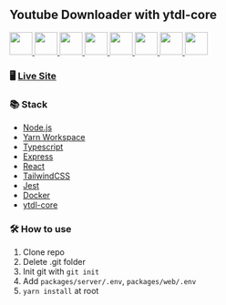 ## Youtube Downloader with ytdl-core

<div>
  <a href="https://nodejs.org/en/">
    <img height="40" width="40" src="https://cdn.svgporn.com/logos/nodejs-icon.svg">
  </a>
  <a href="https://yarnpkg.com/">
    <img height="40" width="40" src="https://cdn.svgporn.com/logos/yarn.svg">
  </a>
  <a href="https://www.typescriptlang.org/">
    <img height="40" width="40" src="https://cdn.svgporn.com/logos/typescript-icon.svg">
  </a>
  <a href="https://expressjs.com/">
    <img height="40" width="40" src="https://cdn.svgporn.com/logos/express.svg">
  </a>
  <a href="https://reactjs.org/">
    <img height="40" width="40" src="https://cdn.svgporn.com/logos/react.svg">
  </a>
  <a href="https://tailwindcss.com/">
    <img height="40" width="40" src="https://cdn.svgporn.com/logos/tailwindcss-icon.svg">
  </a>
  <a href="https://jestjs.io/">
    <img height="40" width="40" src="https://cdn.svgporn.com/logos/jest.svg">
  </a>
  <a href="https://www.docker.com/">
    <img height="40" width="40" src="https://cdn.svgporn.com/logos/docker-icon.svg">
  </a>
</div>

### 🖥 [Live Site](https://ytdl.ironolife.dev)

### 📚 Stack

- [Node.js](https://nodejs.org/en/)
- [Yarn Workspace](https://yarnpkg.com/features/workspaces)
- [Typescript](https://www.typescriptlang.org/)
- [Express](https://expressjs.com/)
- [React](https://reactjs.org/)
- [TailwindCSS](https://tailwindcss.com/)
- [Jest](https://jestjs.io/)
- [Docker](https://www.docker.com/)
- [ytdl-core](https://github.com/fent/node-ytdl-core)

### 🛠 How to use

1. Clone repo
1. Delete .git folder
1. Init git with `git init`
1. Add `packages/server/.env`, `packages/web/.env`
1. `yarn install` at root
